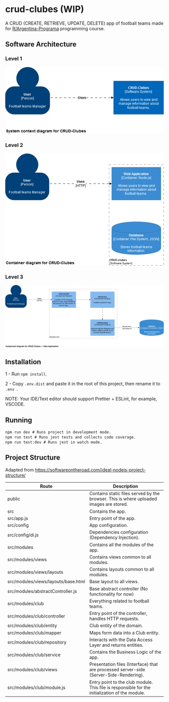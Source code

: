 # crud-clubes (WIP)

A CRUD (CREATE, RETRIEVE, UPDATE, DELETE) app of football teams made for [R/Argentina-Programa](https://argentinaprograma.com/) programming course.

## Software Architecture

### Level 1

<img src="./docs/crud-clubes-level-1-diagram.png">

### Level 2

<img src="./docs/crud-clubes-level-2-diagram.png">

### Level 3

<img src="./docs/crud-clubes-level-3-diagram.png">

## Installation

1 - Run `npm install`.

2 - Copy `.env.dist` and paste it in the root of this project, then rename it to `.env `.

NOTE: Your IDE/Text editor should support Prettier + ESLint, for example, VSCODE.

## Running

```
npm run dev # Runs project in development mode.
npm run test # Runs jest tests and collects code coverage.
npm run test:dev # Runs jest in watch mode.
```

## Project Structure

Adapted from https://softwareontheroad.com/ideal-nodejs-project-structure/

| Route                               | Description                                                                                    |
| ----------------------------------- | ---------------------------------------------------------------------------------------------- |
| public                              | Contains static files served by the browser. This is where uploaded images are stored.         |
| src                                 | Contains the app.                                                                              |
| src/app.js                          | Entry point of the app.                                                                        |
| src/config                          | App configuration.                                                                             |
| src/config/di.js                    | Dependencies configuration (Dependency Injection).                                             |
| src/modules                         | Contains all the modules of the app.                                                           |
| src/modules/views                   | Contains views common to all modules.                                                          |
| src/modules/views/layouts           | Contains layouts common to all modules.                                                        |
| src/modules/views/layouts/base.html | Base layout to all views.                                                                      |
| src/modules/abstractController.js   | Base abstract controller (No functionality for now)                                            |
| src/modules/club                    | Everything related to football teams.                                                          |
| src/modules/club/controller         | Entry point of the controller, handles HTTP requests.                                          |
| src/modules/club/entity             | Club entity of the domain.                                                                     |
| src/modules/club/mapper             | Maps form data into a Club entity.                                                             |
| src/modules/club/repository         | Interacts with the Data Access Layer and returns entities.                                     |
| src/modules/club/service            | Contains the Business Logic of the app.                                                        |
| src/modules/club/views              | Presentation files (Interface) that are processed server-side (Server-Side-Rendering).         |
| src/modules/club/module.js          | Entry point to the club module. This file is responsible for the initialization of the module. |
